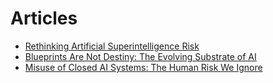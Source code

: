 # Articles  

- [Rethinking Artificial Superintelligence Risk](./rethinking-ASI-risk.md)
- [Blueprints Are Not Destiny: The Evolving Substrate of AI](./evolving-substrate-of-AI.md)
- [Misuse of Closed AI Systems: The Human Risk We Ignore](./closed-AI-misuse.md)  
